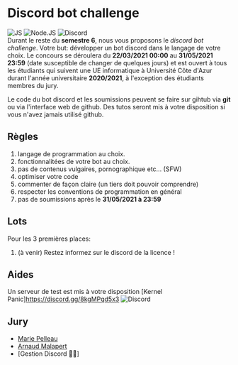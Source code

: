 # Discord bot challenge
![JS](https://img.shields.io/badge/-javascript-f7df1e?logo=javascript&logoColor=white) ![Node.JS](https://img.shields.io/badge/-Node.js-339933?logo=node.js&logoColor=white) ![Discord](https://img.shields.io/badge/-Discord-7289DA?logo=discord&logoColor=white)  
Durant le reste du **semestre 6**, nous vous proposons le *discord bot challenge*.
Votre but: développer un bot discord dans le langage de votre choix.
Le concours se déroulera du **22/03/2021 00:00** au **31/05/2021 23:59** (date susceptible de changer de quelques jours) et est ouvert à tous les étudiants qui suivent une UE informatique à Université Côte d'Azur durant l'année universitaire **2020/2021**, à l'exception des étudiants membres du jury.

Le code du bot discord et les soumissions peuvent se faire sur gihtub via **git** ou via l'interface web de github. Des tutos seront mis à votre disposition si vous n'avez jamais utilisé github.

## Règles
1. langage de programmation au choix.
2. fonctionnalitées de votre bot au choix.
3. pas de contenus vulgaires, pornographique etc... (SFW)
6. optimiser votre code
7. commenter de façon claire (un tiers doit pouvoir comprendre)
8. respecter les conventions de programmation en général
9. pas de soumissions après le **31/05/2021 à 23:59**

## Lots
Pour les 3 premières places:
1. (à venir) Restez informez sur le discord de la licence !

## Aides
Un serveur de test est mis à votre disposition [Kernel Panic]https://discord.gg/8kgMPqd5x3 ![Discord](https://img.shields.io/badge/-Discord-7289DA?logo=discord&logoColor=white)

## Jury
* [Marie Pelleau](https://github.com/mpelleau)
* [Arnaud Malapert](https://github.com/arnaud-m)
* [Gestion Discord 👨‍🔧]
